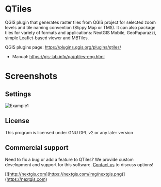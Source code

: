 # QTiles

QGIS plugin that generates raster tiles from QGIS project for selected zoom levels and tile naming convention (Slippy Map or TMS). It can also package tiles for variety of formats and applications: NextGIS Mobile, GeoPaparazzi, simple Leaflet-based viewer and MBTiles.

QGIS plugins page: https://plugins.qgis.org/plugins/qtiles/

* Manual: https://gis-lab.info/qa/qtiles-eng.html

# Screenshots

## Settings
![Example1](/img/example1.png)

License
-------------
This program is licensed under GNU GPL v2 or any later version

Commercial support
----------
Need to fix a bug or add a feature to QTiles? We provide custom development and support for this software. [Contact us](https://nextgis.com/contact/) to discuss options!

[![http://nextgis.com](https://nextgis.com/img/nextgis.png)](https://nextgis.com)
